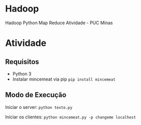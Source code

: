 # Hadoop
Hadoop Python Map Reduce Atividade - PUC Minas

# Atividade

## Requisitos
- Python 3
- Instalar mincemeat via pip `pip install mincemeat`

## Modo de Execução
Iniciar o server: `python texto.py`

Iniciar os clientes: `python mincemeat.py -p changeme localhost`
